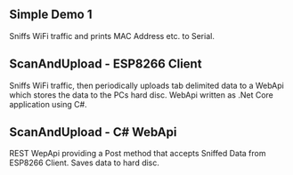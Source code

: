 ## Simple Demo 1
Sniffs WiFi traffic and prints MAC Address etc. to Serial.

## ScanAndUpload - ESP8266 Client
Sniffs WiFi traffic, then periodically uploads tab delimited data to a WebApi which stores the data to the PCs hard disc. WebApi written as .Net Core application using C#.

## ScanAndUpload - C# WebApi
REST WepApi providing a Post method that accepts Sniffed Data from ESP8266 Client. Saves data to hard disc.
